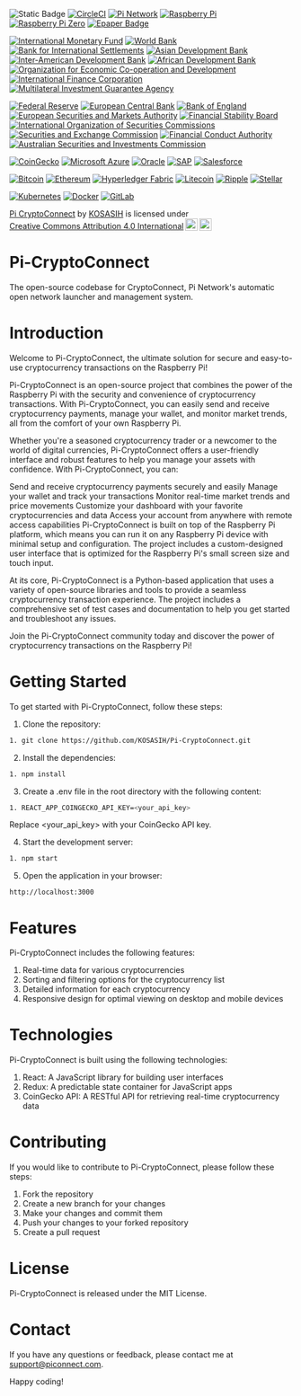 ![Static Badge](https://img.shields.io/badge/Pi-CryptoConnect-gold)
[![CircleCI](https://dl.circleci.com/status-badge/img/gh/KOSASIH/Pi-CryptoConnect/tree/circleci-project-setup.svg?style=svg)](https://dl.circleci.com/status-badge/redirect/gh/KOSASIH/Pi-CryptoConnect/tree/circleci-project-setup)
[![Pi Network](https://img.shields.io/badge/Pi%20Network-Pi%20Network-blue.svg)](https://minepi.com/)
[![Raspberry Pi](https://img.shields.io/badge/Raspberry%20Pi-RPi-red.svg)](https://www.raspberrypi.com/)
[![Raspberry Pi Zero](https://img.shields.io/badge/Raspberry%20Pi%20Zero-RPi%20Zero-green.svg)](https://www.raspberrypi.com/products/raspberry-pi-zero/)
[![Epaper Badge](https://img.shields.io/badge/Epaper%20Badge-Epaper%20Badge-orange.svg)](https://medium.com/coinmonks/building-an-epaper-badge-with-a-raspberry-pi-zero-e4b98b3311c3) 

[![International Monetary Fund](https://img.shields.io/badge/International%20Monetary%20Fund-IMF-blue.svg)](https://www.imf.org/)
[![World Bank](https://img.shields.io/badge/World%20Bank-WB-green.svg)](https://www.worldbank.org/)
[![Bank for International Settlements](https://img.shields.io/badge/Bank%20for%20International%20Settlements-BIS-yellow.svg)](https://www.bis.org/)
[![Asian Development Bank](https://img.shields.io/badge/Asian%20Development%20Bank-ADB-blue.svg)](https://www.adb.org/)
[![Inter-American Development Bank](https://img.shields.io/badge/Inter--American%20Development%20Bank-IDB-green.svg)](https://www.iadb.org/)
[![African Development Bank](https://img.shields.io/badge/African%20Development%20Bank-AfDB-yellow.svg)](https://www.afdb.org/)
[![Organization for Economic Co-operation and Development](https://img.shields.io/badge/Organization%20for%20Economic%20Co--operation%20and%20Development-OECD-blue.svg)](https://www.oecd.org/)
[![International Finance Corporation](https://img.shields.io/badge/International%20Finance%20Corporation-IFC-green.svg)](https://www.ifc.org/)
[![Multilateral Investment Guarantee Agency](https://img.shields.io/badge/Multilateral%20Investment%20Guarantee%20Agency-MIGA-yellow.svg)](https://www.miga.org/)

[![Federal Reserve](https://img.shields.io/badge/Federal%20Reserve-Fed-red.svg)](https://www.federalreserve.gov/)
[![European Central Bank](https://img.shields.io/badge/European%20Central%20Bank-ECB-orange.svg)](https://www.ecb.europa.eu/)
[![Bank of England](https://img.shields.io/badge/Bank%20of%20England-BoE-purple.svg)](https://www.bankofengland.co.uk/)
[![European Securities and Markets Authority](https://img.shields.io/badge/European%20Securities%20and%20Markets%20Authority-ESMA-orange.svg)](https://www.esma.europa.eu/)
[![Financial Stability Board](https://img.shields.io/badge/Financial%20Stability%20Board-FSB-purple.svg)](https://www.fsb.org/)
[![International Organization of Securities Commissions](https://img.shields.io/badge/International%20Organization%20of%20Securities%20Commissions-IOSCO-red.svg)](https://www.iosco.org/)
[![Securities and Exchange Commission](https://img.shields.io/badge/Securities%20and%20Exchange%20Commission-SEC-orange.svg)](https://www.sec.gov/)
[![Financial Conduct Authority](https://img.shields.io/badge/Financial%20Conduct%20Authority-FCA-purple.svg)](https://www.fca.org.uk/)
[![Australian Securities and Investments Commission](https://img.shields.io/badge/Australian%20Securities%20and%20Investments%20Commission-ASIC-red.svg)](https://asic.gov.au/)

[![CoinGecko](https://img.shields.io/badge/CoinGecko-CG-orange.svg)](https://www.coingecko.com/)
[![Microsoft Azure](https://img.shields.io/badge/Microsoft%20Azure-Azure-blue.svg)](https://azure.microsoft.com/)
[![Oracle](https://img.shields.io/badge/Oracle-ORCL-blue.svg)](https://www.oracle.com/)
[![SAP](https://img.shields.io/badge/SAP-SAP-yellow.svg)](https://www.sap.com/)
[![Salesforce](https://img.shields.io/badge/Salesforce-CRM-orange.svg)](https://www.salesforce.com/)

[![Bitcoin](https://img.shields.io/badge/Bitcoin-BTC-orange.svg)](https://bitcoin.org/)
[![Ethereum](https://img.shields.io/badge/Ethereum-ETH-blue.svg)](https://ethereum.org/)
[![Hyperledger Fabric](https://img.shields.io/badge/Hyperledger%20Fabric-HLF-yellow.svg)](https://www.hyperledger.org/projects/fabric)
[![Litecoin](https://img.shields.io/badge/Litecoin-LTC-silver.svg)](https://litecoin.org/)
[![Ripple](https://img.shields.io/badge/Ripple-XRP-blue.svg)](https://ripple.com/)
[![Stellar](https://img.shields.io/badge/Stellar-XLM-yellow.svg)](https://www.stellar.org/)

[![Kubernetes](https://img.shields.io/badge/Kubernetes-K8s-blue.svg)](https://kubernetes.io/)
[![Docker](https://img.shields.io/badge/Docker-DOCKER-orange.svg)](https://www.docker.com/)
[![GitLab](https://img.shields.io/badge/GitLab-GITLAB-red.svg)](https://about.gitlab.com/)

<p xmlns:cc="http://creativecommons.org/ns#" xmlns:dct="http://purl.org/dc/terms/"><a property="dct:title" rel="cc:attributionURL" href="https://github.com/KOSASIH/Pi-CryptoConnect">Pi CryptoConnect</a> by <a rel="cc:attributionURL dct:creator" property="cc:attributionName" href="https://www.linkedin.com/in/kosasih-81b46b5a?trk=contact-info">KOSASIH</a> is licensed under <a href="https://creativecommons.org/licenses/by/4.0/?ref=chooser-v1" target="_blank" rel="license noopener noreferrer" style="display:inline-block;">Creative Commons Attribution 4.0 International<img style="height:22px!important;margin-left:3px;vertical-align:text-bottom;" src="https://mirrors.creativecommons.org/presskit/icons/cc.svg?ref=chooser-v1" alt=""><img style="height:22px!important;margin-left:3px;vertical-align:text-bottom;" src="https://mirrors.creativecommons.org/presskit/icons/by.svg?ref=chooser-v1" alt=""></a></p>

# Pi-CryptoConnect

The open-source codebase for CryptoConnect, Pi Network's automatic open network launcher and management system.

# Introduction

Welcome to Pi-CryptoConnect, the ultimate solution for secure and easy-to-use cryptocurrency transactions on the Raspberry Pi!

Pi-CryptoConnect is an open-source project that combines the power of the Raspberry Pi with the security and convenience of cryptocurrency transactions. With Pi-CryptoConnect, you can easily send and receive cryptocurrency payments, manage your wallet, and monitor market trends, all from the comfort of your own Raspberry Pi.

Whether you're a seasoned cryptocurrency trader or a newcomer to the world of digital currencies, Pi-CryptoConnect offers a user-friendly interface and robust features to help you manage your assets with confidence. With Pi-CryptoConnect, you can:

Send and receive cryptocurrency payments securely and easily
Manage your wallet and track your transactions
Monitor real-time market trends and price movements
Customize your dashboard with your favorite cryptocurrencies and data
Access your account from anywhere with remote access capabilities
Pi-CryptoConnect is built on top of the Raspberry Pi platform, which means you can run it on any Raspberry Pi device with minimal setup and configuration. The project includes a custom-designed user interface that is optimized for the Raspberry Pi's small screen size and touch input.

At its core, Pi-CryptoConnect is a Python-based application that uses a variety of open-source libraries and tools to provide a seamless cryptocurrency transaction experience. The project includes a comprehensive set of test cases and documentation to help you get started and troubleshoot any issues.

Join the Pi-CryptoConnect community today and discover the power of cryptocurrency transactions on the Raspberry Pi!

# Getting Started

To get started with Pi-CryptoConnect, follow these steps:

1. Clone the repository:

```bash
1. git clone https://github.com/KOSASIH/Pi-CryptoConnect.git
```

2. Install the dependencies:

```bash
1. npm install
```

3. Create a .env file in the root directory with the following content:

```bash
1. REACT_APP_COINGECKO_API_KEY=<your_api_key>
```

Replace <your_api_key> with your CoinGecko API key.

4. Start the development server:

```bash
1. npm start
```

5. Open the application in your browser:

```
http://localhost:3000
```

# Features

Pi-CryptoConnect includes the following features:

1. Real-time data for various cryptocurrencies
2. Sorting and filtering options for the cryptocurrency list
3. Detailed information for each cryptocurrency
4. Responsive design for optimal viewing on desktop and mobile devices

# Technologies

Pi-CryptoConnect is built using the following technologies:

1. React: A JavaScript library for building user interfaces
2. Redux: A predictable state container for JavaScript apps
3. CoinGecko API: A RESTful API for retrieving real-time cryptocurrency data

# Contributing

If you would like to contribute to Pi-CryptoConnect, please follow these steps:

1. Fork the repository
2. Create a new branch for your changes
3. Make your changes and commit them
4. Push your changes to your forked repository
5. Create a pull request

# License

Pi-CryptoConnect is released under the MIT License.

# Contact

If you have any questions or feedback, please contact me at support@piconnect.com.

Happy coding!
